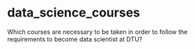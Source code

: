 # data_science_courses
Which courses are necessary to be taken in order to follow the requirements to become data scientist at DTU?
